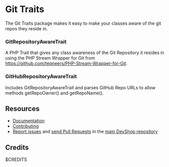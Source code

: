 Git Traits
==========

The Git Traits package makes it easy to make your classes aware of the git repos they reside in.

### GitRepositoryAwareTrait

A PHP Trait that gives any class awareness of the Git Repository it resides in 
using the PHP Stream Wrapper for Git from https://github.com/teqneers/PHP-Stream-Wrapper-for-Git.

### GitHubRepositoryAwareTrait

Includes GitRepositoryAwareTrait and parses GitHub Repo URLs to allow methods getRepoOwner() and getRepoName().

Resources
---------

  * [Documentation](https://github.com/opendevshop/devshop/blob/develop/README.md)
  * [Contributing](https://github.com/opendevshop/devshop/blob/develop/docs/DEVELOPING.md)
  * [Report issues](https://github.com/opendevshop/devshop/issues) and
    [send Pull Requests](https://github.com/opendevshop/devshop/pulls)
    in the [main DevShop repository](https://github.com/opendevshop/devshop)

Credits
-------

$CREDITS 

